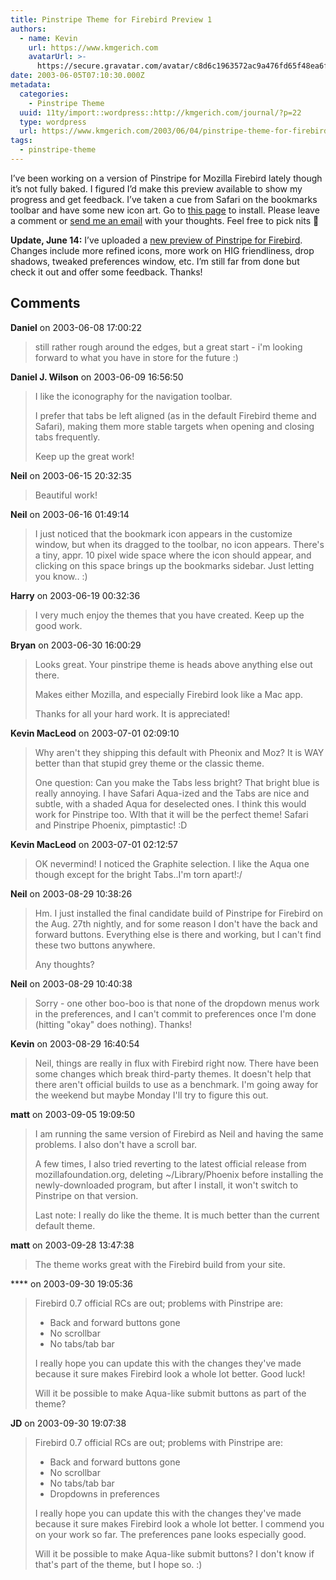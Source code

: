 ```yaml
---
title: Pinstripe Theme for Firebird Preview 1
authors:
  - name: Kevin
    url: https://www.kmgerich.com
    avatarUrl: >-
      https://secure.gravatar.com/avatar/c8d6c1963572ac9a476fd65f48ea6f3a1741d7ed3b6520563cf90cb984419f86?s=96&d=mm&r=g
date: 2003-06-05T07:10:30.000Z
metadata:
  categories:
    - Pinstripe Theme
  uuid: 11ty/import::wordpress::http://kmgerich.com/journal/?p=22
  type: wordpress
  url: https://www.kmgerich.com/2003/06/04/pinstripe-theme-for-firebird-preview-1/
tags:
  - pinstripe-theme
---
```

I’ve been working on a version of Pinstripe for Mozilla Firebird lately though it’s not fully baked. I figured I’d make this preview available to show my progress and get feedback. I’ve taken a cue from Safari on the bookmarks toolbar and have some new icon art. Go to [this page](/pinstripe/beta.html) to install. Please leave a comment or [send me an email](mailto:webmail@kmgerich.com) with your thoughts. Feel free to pick nits 🙂

**Update, June 14:** I’ve uploaded a [new preview of Pinstripe for Firebird](http://kmgerich.com/pinstripe/beta.html). Changes include more refined icons, more work on HIG friendliness, drop shadows, tweaked preferences window, etc. I’m still far from done but check it out and offer some feedback. Thanks!

## Comments

**Daniel** on 2003-06-08 17:00:22
> still rather rough around the edges, but a great start - i'm looking forward to what you have in store for the future :)

**Daniel J. Wilson** on 2003-06-09 16:56:50
> I like the iconography for the navigation toolbar.
> 
> I prefer that tabs be left aligned (as in the default Firebird theme and Safari), making them more stable targets when opening and closing tabs frequently.
> 
> Keep up the great work!

**Neil** on 2003-06-15 20:32:35
> Beautiful work!

**Neil** on 2003-06-16 01:49:14
> I just noticed that the bookmark icon appears in the customize window, but when its dragged to the toolbar, no icon appears. There's a tiny, appr. 10 pixel wide space where the icon should appear, and clicking on this space brings up the bookmarks sidebar. Just letting you know.. :)

**Harry** on 2003-06-19 00:32:36
> I very much enjoy the themes that you have created. Keep up the good work.

**Bryan** on 2003-06-30 16:00:29
> Looks great.  Your pinstripe theme is heads above anything else out there.
> 
> Makes either Mozilla, and especially Firebird look like a Mac app.
> 
> Thanks for all your hard work.  It is appreciated!

**Kevin MacLeod** on 2003-07-01 02:09:10
> Why aren't they shipping this default with Pheonix and Moz?  It is WAY better than that stupid grey theme or the classic theme.
> 
> One question: Can you make the Tabs less bright?  That bright blue is really annoying.  I have Safari Aqua-ized and the Tabs are nice and subtle, with a shaded Aqua for deselected ones.  I think this would work for Pinstripe too.  WIth that it will be the perfect theme!  Safari and Pinstripe Phoenix, pimptastic! :D

**Kevin MacLeod** on 2003-07-01 02:12:57
> OK nevermind!  I noticed the Graphite selection.  I like the Aqua one though except for the bright Tabs..I'm torn apart!:/

**Neil** on 2003-08-29 10:38:26
> Hm. I just installed the final candidate build of Pinstripe for Firebird on the Aug. 27th nightly, and for some reason I don't have the back and forward buttons. Everything else is there and working, but I can't find these two buttons anywhere.
> 
> Any thoughts?

**Neil** on 2003-08-29 10:40:38
> Sorry - one other boo-boo is that none of the dropdown menus work in the preferences, and I can't commit to preferences once I'm done (hitting "okay" does nothing). Thanks!

**Kevin** on 2003-08-29 16:40:54
> Neil, things are really in flux with Firebird right now. There have been some changes which break third-party themes. It doesn't help that there aren't official builds to use as a benchmark. I'm going away for the weekend but maybe Monday I'll try to figure this out.

**matt** on 2003-09-05 19:09:50
> I am running the same version of Firebird as Neil and having the same problems. I also don't have a scroll bar.
> 
> A few times, I also tried reverting to the latest official release from mozillafoundation.org, deleting ~/Library/Phoenix before installing the newly-downloaded program, but after I install, it won't switch to Pinstripe on that version.
> 
> Last note: I really do like the theme. It is much better than the current default theme.

**matt** on 2003-09-28 13:47:38
> The theme works great with the Firebird build from your site.

**** on 2003-09-30 19:05:36
> Firebird 0.7 official RCs are out; problems with Pinstripe are:
> 
> - Back and forward buttons gone
> - No scrollbar
> - No tabs/tab bar
> 
> I really hope you can update this with the changes they've made because it sure makes Firebird look a whole lot better. Good luck!
> 
> Will it be possible to make Aqua-like submit buttons as part of the theme?

**JD** on 2003-09-30 19:07:38
> Firebird 0.7 official RCs are out; problems with Pinstripe are:
> 
> - Back and forward buttons gone
> - No scrollbar
> - No tabs/tab bar
> - Dropdowns in preferences
> 
> I really hope you can update this with the changes they've made because it sure makes Firebird look a whole lot better. I commend you on your work so far. The preferences pane looks especially good.
> 
> Will it be possible to make Aqua-like submit buttons? I don't know if that's part of the theme, but I hope so. :)
> 
